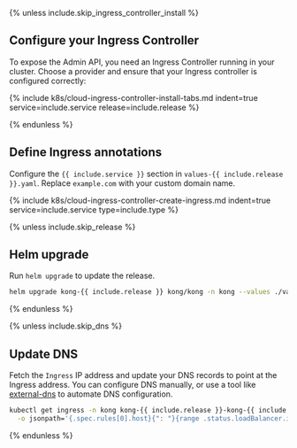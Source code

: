 {% unless include.skip_ingress_controller_install %}
## Configure your Ingress Controller

To expose the Admin API, you need an Ingress Controller running in your cluster. Choose a provider and ensure that your Ingress controller is configured correctly:

{% include k8s/cloud-ingress-controller-install-tabs.md indent=true service=include.service release=include.release %}

{% endunless %}

## Define Ingress annotations 

Configure the `{{ include.service }}` section in `values-{{ include.release }}.yaml`. Replace `example.com` with your custom domain name.

{% include k8s/cloud-ingress-controller-create-ingress.md indent=true service=include.service type=include.type %}

{% unless include.skip_release %}

## Helm upgrade

Run `helm upgrade` to update the release.

```bash
helm upgrade kong-{{ include.release }} kong/kong -n kong --values ./values-{{ include.release }}.yaml
```
{% endunless %}

{% unless include.skip_dns %}
## Update DNS

Fetch the `Ingress` IP address and update your DNS records to point at the Ingress address. You can configure DNS manually, or use a tool like [external-dns](https://github.com/kubernetes-sigs/external-dns) to automate DNS configuration.

```bash
kubectl get ingress -n kong kong-{{ include.release }}-kong-{{ include.service }} \
  -o jsonpath='{.spec.rules[0].host}{": "}{range .status.loadBalancer.ingress[0]}{@.ip}{@.hostname}{end}'
```
{% endunless %}